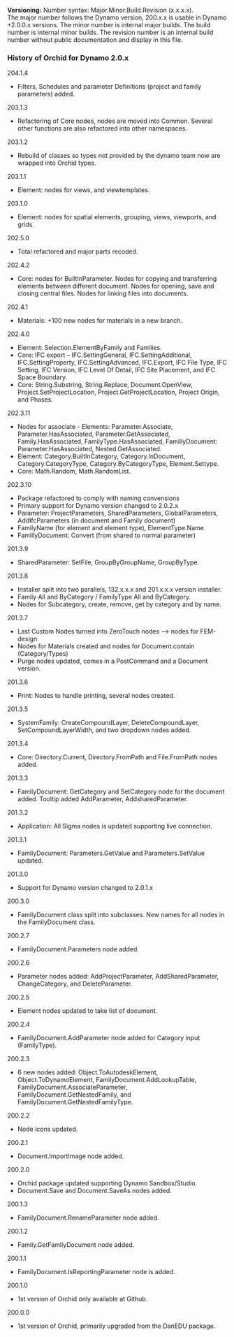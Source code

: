 ﻿**Versioning:** Number syntax: Major.Minor.Build.Revision (x.x.x.x).  
The major number follows the Dynamo version, 200.x.x is usable in Dynamo +2.0.0.x versions. The minor number is internal major builds. The build number is internal minor builds. The revision number is an internal build number without public documentation and display in this file.  


### History of Orchid for Dynamo 2.0.x ###  
  
204.1.4  
- Filters, Schedules and parameter Definitions (project and family parameters) added.  
  
203.1.3  
- Refactoring of Core nodes, nodes are moved into Common. Several other functions are also refactored into other namespaces.  
  
203.1.2  
- Rebuild of classes so types not provided by the dynamo team now are wrapped into Orchid types.  
  
203.1.1	 
- Element: nodes for views, and viewtemplates.  
  
203.1.0  
- Element: nodes for spatial elements, grouping, views, viewports, and grids.  
  
202.5.0  
- Total refactored and major parts recoded.  

202.4.2  
- Core: nodes for BuiltInParameter. Nodes for copying and transferring elements between different document. Nodes for opening, save and closing central files. Nodes for linking files into documents.  

202.4.1  
- Materials: +100 new nodes for materials in a new branch.  

202.4.0  
- Element: Selection.ElementByFamily and Families.  
- Core: IFC export – IFC.SettingGeneral, IFC.SettingAdditional, IFC.SettingProperty, IFC.SettingAdvanced, IFC.Export, IFC File Type, IFC Setting, IFC Version, IFC Level Of Detail, IFC Site Placement, and IFC Space Boundary.  
- Core: String.Substring, String.Replace, Document.OpenView, Project.SetProjectLocation, Project.GetProjectLocation, Project Origin, and Phases.  

202.3.11  
- Nodes for associate - Elements: Parameter.Associate, Parameter.HasAssociated, Parameter.GetAssociated, Family.HasAssociated, FamilyType.HasAssociated, FamillyDocument: Parameter.HasAssociated, Nested.GetAssociated.  
- Element: Category.BuiltInCategory, Category.InDocument, Category.CategoryType, Category.ByCategoryType, Element.Settype.  
- Core: Math.Random, Math.RandomList.  

202.3.10  
- Package refactored to comply with naming convensions  
- Primary support for Dynamo version changed to 2.0.2.x  
- Parameter: ProjectParameters, SharedParameters, GlobalParameters, AddIfcParameters (in document and Family document)  
- FamilyName (for element and element type), ElementType.Name  
- FamillyDocument: Convert (from shared to normal parameter)  

201.3.9  
- SharedParameter: SetFile, GroupByGroupName, GroupByType.  

201.3.8  
- Installer split into two parallels, 132.x.x.x and 201.x.x.x version installer.  
- Family All and ByCategory / FamilyType All and ByCategory.  
- Nodes for Subcategory, create, remove, get by category and by name.  

201.3.7  
- Last Custom Nodes turned into ZeroTouch nodes --> nodes for FEM-design.  
- Nodes for Materials created and nodes for Document.contain (Category/Types)  
- Purge nodes updated, comes in a PostCommand and a Document version.  

201.3.6  
- Print: Nodes to handle printing, several nodes created.  

201.3.5  
- SystemFamily: CreateCompoundLayer, DeleteCompoundLayer, SetCompoundLayerWidth, and two dropdown nodes added.  

201.3.4  
- Core: Directory.Current, Directory.FromPath and File.FromPath nodes added.  

201.3.3  
- FamilyDocument: GetCategory and SetCategory node for the document added. Tooltip added AddParameter, AddsharedParameter.  

201.3.2  
- Application: All Sigma nodes is updated supporting live connection.  

201.3.1  
- FamilyDocument: Parameters.GetValue and Parameters.SetValue updated.  

201.3.0  
- Support for Dynamo version changed to 2.0.1.x  

200.3.0  
- FamilyDocument class split into subclasses. New names for all nodes in the FamilyDocument class.  

200.2.7  
- FamilyDocument.Parameters node added.   

200.2.6  
- Parameter nodes added: AddProjectParameter, AddSharedParameter, ChangeCategory, and DeleteParameter.  

200.2.5  
- Element nodes updated to take list of document.  

200.2.4  
- FamilyDocument.AddParameter node added for Category input (FamilyType).  

200.2.3  
- 6 new nodes added: Object.ToAutodeskElement, Object.ToDynamoElement, FamilyDocument.AddLookupTable, FamilyDocument.AssociateParameter, FamilyDocument.GetNestedFamily, and FamilyDocument.GetNestedFamilyType.  

200.2.2  
- Node icons updated.  

200.2.1  
- Document.ImportImage node added.  

200.2.0  
- Orchid package updated supporting Dynamo Sandbox/Studio.  
- Document.Save and Document.SaveAs nodes added.  

200.1.3  
- FamilyDocument.RenameParameter node added.  

200.1.2  
- Family.GetFamilyDocument node added.  

200.1.1  
- FamilyDocument.IsReportingParameter node is added.  

200.1.0  
- 1st version of Orchid only available at Github.  

200.0.0  
- 1st version of Orchid, primarily upgraded from the DanEDU package.  
